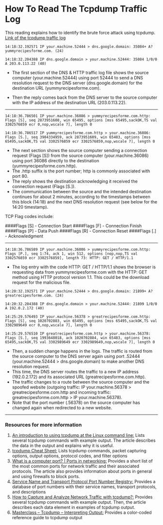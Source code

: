 # How To Read The Tcpdump Traffic Log

This reading explains how to identify the brute force attack using tcpdump. [Link of the tcpdump traffic log](https://github.com/KAmii-cxo/How-To-Read-Tcpdump-Traffic-Log/blob/main/tcpdump%20traffic%20log)

```
14:18:32.192571 IP your.machine.52444 > dns.google.domain: 35084+ A? yummyrecipesforme.com. (24)

14:18:32.204388 IP dns.google.domain > your.machine.52444: 35084 1/0/0 A 203.0.113.22 (40)
```

  -  The first section of the DNS & HTTP traffic log file shows the source computer (your.machine.52444) using port 52444 to send a DNS resolution request to the DNS server (dns.google.domain) for the destination URL (yummyrecipesforme.com). 
  
  -  Then the reply comes back from the DNS server to the source computer with the IP address of the destination URL (203.0.113.22). 

---

```
14:18:36.786501 IP your.machine.36086 > yummyrecipesforme.com.http: Flags [S], seq 2873951608, win 65495, options [mss 65495,sackOK,TS val 3302576859 ecr 0,nop,wscale 7], length 0

14:18:36.786517 IP yummyrecipesforme.com.http > your.machine.36086: Flags [S.], seq 3984334959, ack 2873951609, win 65483, options [mss 65495,sackOK,TS val 3302576859 ecr 3302576859,nop,wscale 7], length 0
```


  -  The next section shows the source computer sending a connection request (Flags [S]) from the source computer (your.machine.36086) using port 36086 directly to the destination (yummyrecipesforme.com.http).
  -  The .http suffix is the port number; http is commonly associated with port 80.
  -  The reply shows the destination acknowledging it received the connection request (Flags [S.]).
  -  The communication between the source and the intended destination continues for about 2 minutes, according to the timestamps between this block (14:18) and the next DNS resolution request (see below for the 14:20 timestamp). 


TCP Flag codes include:

####Flags [S]  - Connection Start 
####Flags [F]  - Connection Finish 
####Flags [P]  - Data Push
####Flags [R]  - Connection Reset
####Flags [.]  - Acknowledgment

---

```
14:18:36.786589 IP your.machine.36086 > yummyrecipesforme.com.http: Flags [P.], seq 1:74, ack 1, win 512, options [nop,nop,TS val 3302576859 ecr 3302576859], length 73: HTTP: GET / HTTP/1.1
```

 -  The log entry with the code HTTP: GET / HTTP/1.1 shows the browser is requesting data from yummyrecipesforme.com with the HTTP: GET method using HTTP protocol version 1.1. This could be the download request for the malicious file. 

```
14:20:32.192571 IP your.machine.52444 > dns.google.domain: 21899+ A? greatrecipesforme.com. (24)

14:20:32.204388 IP dns.google.domain > your.machine.52444: 21899 1/0/0 A 192.0.2.172 (40)

14:25:29.576493 IP your.machine.56378 > greatrecipesforme.com.http: Flags [S], seq 1020702883, win 65495, options [mss 65495,sackOK,TS val 3302989649 ecr 0,nop,wscale 7], length 0

14:25:29.576510 IP greatrecipesforme.com.http > your.machine.56378: Flags [S.], seq 1993648018, ack 1020702884, win 65483, options [mss 65495,sackOK,TS val 3302989649 ecr 3302989649,nop,wscale 7], length 0
```

-  Then, a sudden change happens in the logs. The traffic is routed from the source computer to the DNS server again using port .52444 (your.machine.52444 > dns.google.domain) to make another DNS resolution request.
-  This time, the DNS server routes the traffic to a new IP address (192.0.2.172) and its associated URL (greatrecipesforme.com.http).
-  The traffic changes to a route between the source computer and the spoofed website (outgoing traffic: IP your.machine.56378 > greatrecipesforme.com.http and incoming traffic: greatrecipesforme.com.http > IP your.machine.56378).
-  Note that the port number (.56378) on the source computer has changed again when redirected to a new website.

---

### Resources for more information 
1. [An introduction to using tcpdump at the Linux command line:](https://opensource.com/article/18/10/introduction-tcpdump) Lists several tcpdump commands with example output. The article describes the data in the output and explains why it is useful.
2. [tcpdump Cheat Sheet:](https://www.comparitech.com/net-admin/tcpdump-cheat-sheet/) Lists tcpdump commands, packet capturing options, output options, protocol codes, and filter options
3. [What is a computer port? | Ports in networking:](https://www.cloudflare.com/learning/network-layer/what-is-a-computer-port/) Provides a short list of the most common ports for network traffic and their associated protocols. The article also provides information about ports in general and using firewalls to block ports.
4. [Service Name and Transport Protocol Port Number Registry:](https://www.iana.org/assignments/service-names-port-numbers/service-names-port-numbers.xhtml) Provides a database of port numbers with their service names, transport protocols, and descriptions
5. [How to Capture and Analyze Network Traffic with tcpdump?:](https://geekflare.com/tcpdump-examples/) Provides several tcpdump commands with example output. Then, the article describes each data element in examples of tcpdump output. 
6. [Masterclass – Tcpdump – Interpreting Output:](https://packetpushers.net/masterclass-tcpdump-interpreting-output/) Provides a color-coded reference guide to tcpdump output 



